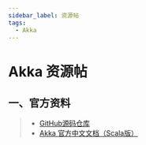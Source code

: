 ```yaml
---
sidebar_label: 资源帖
tags:
  - Akka
---
```



# Akka 资源帖

## 一、官方资料

> - [GitHub源码仓库](https://github.com/akka/akka)
> - [Akka 官方中文文档（Scala版）](http://jasonqu.github.io/akka-doc-cn/2.3.6/scala/book/index.html)
